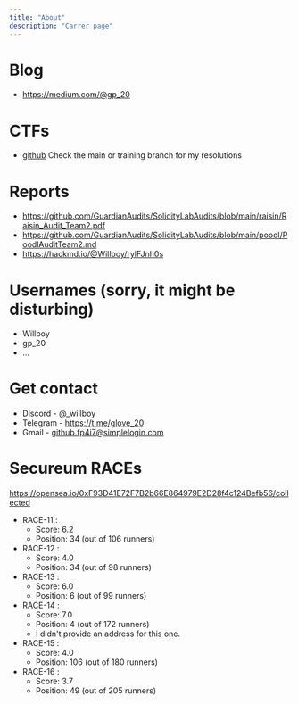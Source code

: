 ```yaml
---
title: "About"
description: "Carrer page"
---
```


# Blog
* https://medium.com/@gp_20

# CTFs
* [github](https://github.com/gp-ngmi?tab=repositories)   Check the main or training branch for my resolutions


# Reports
* https://github.com/GuardianAudits/SolidityLabAudits/blob/main/raisin/Raisin_Audit_Team2.pdf
* https://github.com/GuardianAudits/SolidityLabAudits/blob/main/poodl/PoodlAuditTeam2.md
* https://hackmd.io/@Willboy/rylFJnh0s
# Usernames (sorry, it might be disturbing)
* Willboy
* gp_20
* ...

# Get contact
* Discord - @_willboy
* Telegram - https://t.me/glove_20
* Gmail - github.fp4i7@simplelogin.com

# Secureum RACEs
https://opensea.io/0xF93D41E72F7B2b66E864979E2D28f4c124Befb56/collected
* RACE-11 :
    - Score: 6.2
    - Position: 34 (out of 106 runners)
* RACE-12 :
    - Score: 4.0
    - Position: 34 (out of 98 runners)
* RACE-13 :
    - Score: 6.0
    - Position: 6 (out of 99 runners)
* RACE-14 :
    - Score: 7.0
    - Position: 4 (out of 172 runners)
    - I didn't provide an address for this one.
* RACE-15 :
    - Score: 4.0
    - Position: 106 (out of 180 runners)    
* RACE-16 :
    - Score: 3.7
    - Position: 49 (out of 205 runners)

